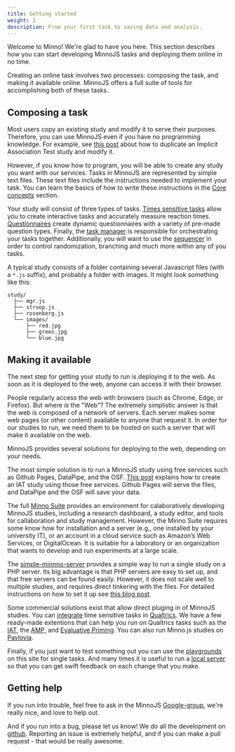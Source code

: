 ```yaml
---
title: Getting started
weight: 1
description: From your first task to saving data and analysis.
---
```


Welcome to Minno! We're glad to have you here.
This section describes how you can start developing MinnoJS tasks and deploying them online in no time.

Creating an online task involves two processes: composing the task, and making it available online.
MinnoJS offers a full suite of tools for accomplishing both of these tasks.

## Composing a task
Most users copy an existing study and modify it to serve their purposes. Therefore, you can use MinnoJS even if you have no programming knowledge. For example, see [this post](https://minnojs.github.io/blog/2023/11/01/running-project-implicits-iat-on-your-own/) about how to duplicate an Implicit Association Test study and modify it. 

However,  if you know how to program, you will be able to create any study you want with our services. 
Tasks in MinnoJS are represented by simple text files.
These text files include the instructions needed to implement your task.
You can learn the basics of how to write these instructions in the [Core concepts](../core) section.

Your study will consist of three types of tasks. 
[Times sensitive tasks](../time) allow you to create interactive tasks and accurately measure reaction times.
[Questionnaires](../quest) create dynamic questionnaires with a variety of pre-made question types.
Finally, the [task manager](../manager) is responsible for orchestrating your tasks together.
Additionally, you will want to use the [sequencer](../sequencer) in order to control 
randomization, branching and much more within any of you tasks.

A typical study consists of a folder containing several Javascript files (with a `*.js` suffix),
and probably a folder with images.
It might look something like this:

```
study/
  ├── mgr.js
  ├── stroop.js
  ├── rosenberg.js
  └── images/
      ├── red.jpg
      ├── green.jpg
      └── blue.jpg
```

## Making it available
The next step for getting your study to run is deploying it to the web.
As soon as it is deployed to the web, anyone can access it with their browser.

People regularly access the web with browsers (such as Chrome, Edge, or Firefox).
But where *is* the "Web"?
The extremely simplistic answer is that the web is composed of a network of servers.
Each server makes some web pages (or other content) available to anyone that request it.
In order for our studies to run, we need them to be hosted on such a server that will make it available on the web.

MinnoJS provides several solutions for deploying to the web, depending on your needs.

The most simple solution is to run a MinnoJS study using free services such as Github Pages, DataPipe, and the OSF. [This post](https://minnojs.github.io/blog/2023/11/01/running-project-implicits-iat-on-your-own/) explains how to create an IAT study using those free services. Github Pages will serve the files, and DataPipe and the OSF will save your data.

The full [Minno Suite](server) provides an environment for calaboratively developing MinnoJS studies,
including a research dashboard, a study editor, and tools for callaboration and study management.
However, the Minno Suite requires some know how for installation and a server (e.g., one installed by your university IT),
or an account in a cloud service such as Amazon’s Web Services, or DigitalOcean.
It is suitable for a laboratory or an organization that wants to develop and run experiments at a large scale.

The [simple-minnno-server](https://github.com/minnojs/simple-minno-server) provides a simple way to run a single study on a PHP server.
Its big advantage is that PHP servers are easy to set up, and that free servers can be found easily.
However, it does not scale well to multiple studies, and requires direct tinkering with the files.
For detailed instructions on how to set it up see [this blog post](/blog/2020/03/12/simple-csv-server).

Some commercial solutions exist that allow direct pluging in of MinnoJS studies.
You can [integrate](/blog/2020/01/01/using-minno-with-qualtrics) time sensitive tasks in [Qualtrics](www.qualtrics.com).
We have a few ready-made extentions that can help you run on Qualtrics tasks such as the [IAT](https://minnojs.github.io/blog/2020/03/05/running-project-implicits-iat-from-qualtrics/), the [AMP](https://minnojs.github.io/blog/2020/07/27/running-the-amp-on-qulatrics/), and [Evaluative Priming](https://minnojs.github.io/blog/2020/08/07/running-the-evaluative-priming-task-on-qulatrics/). You can also run Minno.js studies on [Pavlovia](https://minnojs.github.io/blog/2021/03/17/using-minnojs-with-pavlovia/).

Finally, if you just want to test something out you can use the [playgrounds](/) on this site for single tasks.
And many times it is useful to run a [local server](/blog/2020/02/01/develop-localy-with-minnojs) so that you can get swift feedback on each change that you make.

## Getting help

If you run into trouble, feel free to ask in the MinnoJS [Google-group](https://groups.google.com/g/minnojs), we're really nice, and love to help out.

And if you run into a bug, please let us know!
We do all the development on [github](http://github.com/minnojs).
Reporting an issue is extremely helpful, and if you can make a pull request - that would be really awesome.
